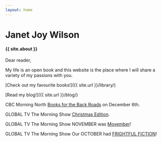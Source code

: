 ```yaml
---
layout: home
---
```


# Janet Joy Wilson

#### {{ site.about }}

Dear reader,

My life is an open book and this website is the place where I will share a variety of my passions with you.

[Check out my favourite books!]({{ site.url }}/library/)

[Read my blog!]({{ site.url }}/blog/)

<i class="fa fa-microphone" aria-hidden="true"></i> CBC Morning North [Books for the Back Roads](http://www.cbc.ca/player/play/825912899683/ ) on December 6th.

<i class="fa fa-television" aria-hidden="true"></i> GLOBAL TV The Morning Show [Christmas Edition](http://globalnews.ca/national/program/the-morning-show).

<i class="fa fa-television" aria-hidden="true"></i> GLOBAL TV The Morning Show NOVEMBER was [Movember](http://globalnews.ca/video/3088642/movember-themed-books-that-bring-awareness-to-mens-health)!

<i class="fa fa-television" aria-hidden="true"></i> GLOBAL TV The Morning Show Our OCTOBER had [FRIGHTFUL FICTION](http://globalnews.ca/video/3015433/the-best-spooky-books-to-read-this-month )!
